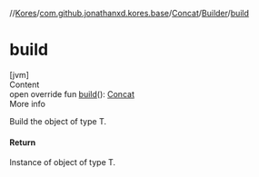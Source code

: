 //[Kores](../../../index.md)/[com.github.jonathanxd.kores.base](../../index.md)/[Concat](../index.md)/[Builder](index.md)/[build](build.md)



# build  
[jvm]  
Content  
open override fun [build](build.md)(): [Concat](../index.md)  
More info  


Build the object of type T.



#### Return  


Instance of object of type T.

  



